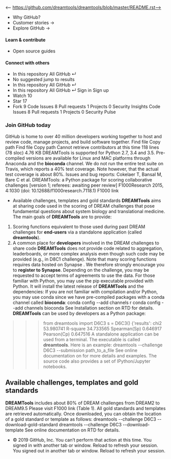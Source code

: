 <-- https://github.com/dreamtools/dreamtools/blob/master/README.rst-->

* Why GitHub? 
* Customer stories →
* Explore GitHub →
#### Learn & contribute
* Open source guides
#### Connect with others
* In this repository  All GitHub  ↵
* No suggested jump to results
* In this repository  All GitHub  ↵
* In this repository  All GitHub  ↵
Sign in  Sign up
* Watch  10 
* Star  17 
* Fork  9 
Code Issues 8 Pull requests 1 Projects 0 Security  Insights
Code Issues 8 Pull requests 1 Projects 0 Security Pulse
### Join GitHub today
GitHub is home to over 40 million developers working together to host and review code, manage projects, and build software together.
Find file  Copy path
Find file  Copy path
Cannot retrieve contributors at this time
118 lines (78 sloc)  4.76 KB
DREAMTools is supported for Python 2.7, 3.4 and 3.5. Pre-compiled versions are available for Linux and MAC platforms through Anaconda and the **bioconda** channel.
We do not run the entire test suite on Travis, which reports a 40% test coverage. Note however, that the actual test coverage is about 80%.
Issues and bug reports:
Cokelaer T, Bansal M, Bare C et al. DREAMTools: a Python package for scoring collaborative challenges [version 1; referees: awaiting peer review] F1000Research 2015, 4:1030 (doi: 10.12688/f1000research.7118.1) F1000 link
* Available challenges, templates and gold standards
**DREAMTools** aims at sharing code used in the scoring of DREAM challenges that pose fundamental questions about system biology and translational medicine.
The main goals of **DREAMTools** are to provide:
1. Scoring functions equivalent to those used during past DREAM challenges for **end-users** via a standalone application (called **dreamtools**).
2. A common place for **developers** involved in the DREAM challenges to share code
**DREAMTools** does not provide code related to aggregation, leaderboards, or more complex analysis even though such code may be provided (e.g., in D8C1 challenge).
Note that many scoring functions requires data hosted on Synapse . We therefore strongly encourage you to **register to Synapse**. Depending on the challenge, you may be requested to accept terms of agreements to use the data.
For those familiar with Python, you may use the pip executable provided with Python. It will install the latest release of **DREAMTools** and the dependencies:
If you are not familiar with compilation and/or Python, you may use conda since we have pre-compiled packages with a conda channel called **bioconda**:
conda config --add channels r
conda config --add channels bioconda
See Installation section on RTD for details.
**DREAMTools** can be used by developers as a Python package:
>>> from dreamtools import D6C3
>>> s = D6C3()
{'results': chi2            53.980741
R-square        34.733565
Spearman(Sp)     0.646917
Pearson(Cp)      0.647516
A standalone application can be used from a terminal. The executable is called **dreamtools**. Here is an example:
dreamtools --challenge D6C3 --submission path_to_a_file
See online documentation on for more details and examples. The source code also provides a set of IPython/Jupyter notebooks.
## Available challenges, templates and gold standards
**DREAMTools** includes about 80% of DREAM challenges from DREAM2 to DREAM9.5 Please visit F1000 link (Table 1).
All gold standards and templates are retrieved automatically. Once downloaded, you can obtain the location of a gold standard or template as follows:
dreamtools --challenge D6C3 --download-gold-standard
dreamtools --challenge D6C3 --download-template
See online documentation on RTD for details.
* © 2019 GitHub, Inc.
You can’t perform that action at this time.
You signed in with another tab or window. Reload to refresh your session. You signed out in another tab or window. Reload to refresh your session.